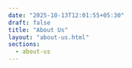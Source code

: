 ```yaml
---
date: "2025-10-13T12:01:55+05:30"
draft: false
title: "About Us"
layout: "about-us.html"
sections:
  - about-us
---
```

